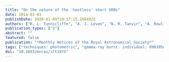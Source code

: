 ```yaml
---
title: "On the nature of the `hostless' short GRBs"
date: 2014-01-01
publishDate: 2020-01-09T19:57:15.268492Z
authors: ["R. L. Tunnicliffe", "A. J. Levan", "N. R. Tanvir", "A. Rowlinson", "D. A. Perley", "J. S. Bloom", "S. B. Cenko", "P. T. O'Brien", "B. E. Cobb", "K. Wiersema", "D. Malesani", "A. de Ugarte Postigo", "J. Hjorth", "J. P. U. Fynbo", "P. Jakobsson"]
publication_types: ["2"]
abstract: ""
featured: false
publication: "*Monthly Notices of the Royal Astronomical Society*"
tags: ["techniques: photometric", "gamma-ray burst: individual: 090305A", "gamma-ray burst: individual: 091109B", "gamma-ray burst: individual: 110112A", "gamma-ray burst: individual: 111020A", "stars: neutron", "Astrophysics - High Energy Astrophysical Phenomena", "Astrophysics - Cosmology and Extragalactic Astrophysics"]
doi: "10.1093/mnras/stt1975"
---
```


